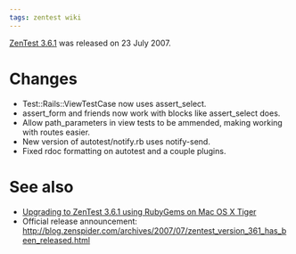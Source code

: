 ```yaml
---
tags: zentest wiki
---
```


[ZenTest 3.6.1](/wiki/ZenTest_3.6.1) was released on 23 July 2007.

# Changes

-   Test::Rails::ViewTestCase now uses assert_select.
-   assert_form and friends now work with blocks like assert_select does.
-   Allow path_parameters in view tests to be ammended, making working with routes easier.
-   New version of autotest/notify.rb uses notify-send.
-   Fixed rdoc formatting on autotest and a couple plugins.

# See also

-   [Upgrading to ZenTest 3.6.1 using RubyGems on Mac OS X Tiger](/wiki/Upgrading_to_ZenTest_3.6.1_using_RubyGems_on_Mac_OS_X_Tiger)
-   Official release announcement: <http://blog.zenspider.com/archives/2007/07/zentest_version_361_has_been_released.html>
